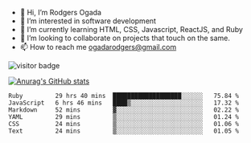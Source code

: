 - 👋 Hi, I’m Rodgers Ogada
- 👀 I’m interested in software development
- 🌱 I’m currently learning HTML, CSS, Javascript, ReactJS, and Ruby
- 💞️ I’m looking to collaborate on projects that touch on the same.
- 📫 How to reach me ogadarodgers@gmail.com

![visitor badge](https://visitor-badge.glitch.me/badge?page_id=ogada-otieno.visitor-badge)

[![Anurag's GitHub stats](https://github-readme-stats.vercel.app/api?username=ogada-otieno)](https://github.com/anuraghazra/github-readme-stats) 
<!--START_SECTION:waka-->

```text
Ruby         29 hrs 40 mins  ███████████████████░░░░░░   75.84 %
JavaScript   6 hrs 46 mins   ████▒░░░░░░░░░░░░░░░░░░░░   17.32 %
Markdown     52 mins         ▓░░░░░░░░░░░░░░░░░░░░░░░░   02.22 %
YAML         29 mins         ▒░░░░░░░░░░░░░░░░░░░░░░░░   01.24 %
CSS          24 mins         ▒░░░░░░░░░░░░░░░░░░░░░░░░   01.06 %
Text         24 mins         ▒░░░░░░░░░░░░░░░░░░░░░░░░   01.05 %
```

<!--END_SECTION:waka-->

<!---
ogada-otieno/ogada-otieno is a ✨ special ✨ repository because its `README.md` (this file) appears on your GitHub profile.
You can click the Preview link to take a look at your changes.
--->
